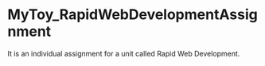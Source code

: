 # MyToy_RapidWebDevelopmentAssignment
It is an individual assignment for a unit called Rapid Web Development. 
